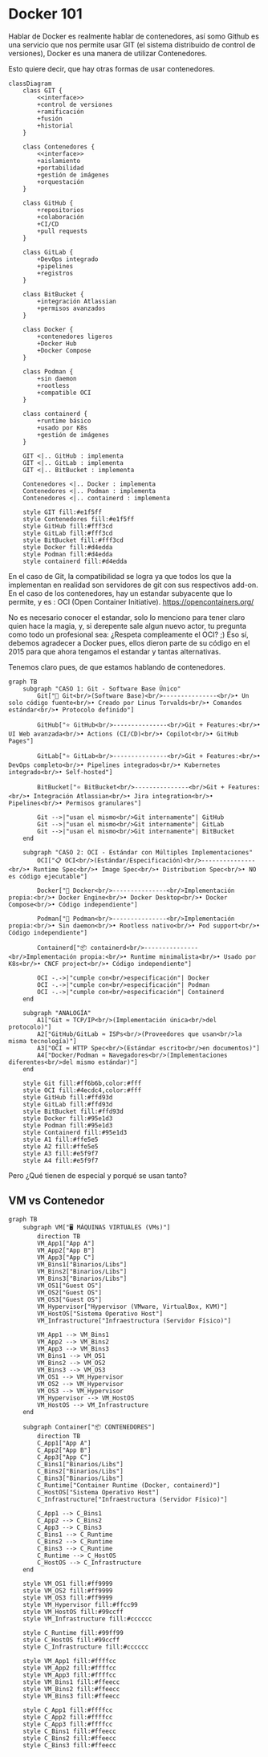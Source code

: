 # Docker 101
Hablar de Docker es realmente hablar de contenedores, así somo Github es una servicio que nos permite usar GIT (el sistema distribuido de control de versiones), Docker es una manera de utilizar Contenedores.


Esto quiere decir, que hay otras formas de usar contenedores.

```mermaid
classDiagram
    class GIT {
        <<interface>>
        +control de versiones
        +ramificación
        +fusión
        +historial
    }
    
    class Contenedores {
        <<interface>>
        +aislamiento
        +portabilidad
        +gestión de imágenes
        +orquestación
    }
    
    class GitHub {
        +repositorios
        +colaboración
        +CI/CD
        +pull requests
    }
    
    class GitLab {
        +DevOps integrado
        +pipelines
        +registros
    }
    
    class BitBucket {
        +integración Atlassian
        +permisos avanzados
    }
    
    class Docker {
        +contenedores ligeros
        +Docker Hub
        +Docker Compose
    }
    
    class Podman {
        +sin daemon
        +rootless
        +compatible OCI
    }
    
    class containerd {
        +runtime básico
        +usado por K8s
        +gestión de imágenes
    }
    
    GIT <|.. GitHub : implementa
    GIT <|.. GitLab : implementa
    GIT <|.. BitBucket : implementa
    
    Contenedores <|.. Docker : implementa
    Contenedores <|.. Podman : implementa
    Contenedores <|.. containerd : implementa
    
    style GIT fill:#e1f5ff
    style Contenedores fill:#e1f5ff
    style GitHub fill:#fff3cd
    style GitLab fill:#fff3cd
    style BitBucket fill:#fff3cd
    style Docker fill:#d4edda
    style Podman fill:#d4edda
    style containerd fill:#d4edda
```

En el caso de Git, la compatibilidad se logra ya que todos los que la implementan en realidad son servidores de git con sus respectivos add-on.
En el caso de los contenedores, hay un estandar subyacente que lo permite, y es : OCI (Open Container Initiative). https://opencontainers.org/

No es necesario conocer el estandar, solo lo menciono para tener claro quien hace la magia, y, si derepente sale algun nuevo actor, tu pregunta como todo un profesional sea: ¿Respeta compleamente el OCI?  ;)
Eso sí, debemos agradecer a Docker pues, ellos dieron parte de su código en el 2015 para que ahora tengamos el estandar y tantas alternativas.

Tenemos claro pues, de que estamos hablando de contenedores.

```mermaid
graph TB
    subgraph "CASO 1: Git - Software Base Único"
        Git["🔧 Git<br/>(Software Base)<br/>---------------<br/>• Un solo código fuente<br/>• Creado por Linus Torvalds<br/>• Comandos estándar<br/>• Protocolo definido"]
        
        GitHub["⭐ GitHub<br/>---------------<br/>Git + Features:<br/>• UI Web avanzada<br/>• Actions (CI/CD)<br/>• Copilot<br/>• GitHub Pages"]
        
        GitLab["⭐ GitLab<br/>---------------<br/>Git + Features:<br/>• DevOps completo<br/>• Pipelines integrados<br/>• Kubernetes integrado<br/>• Self-hosted"]
        
        BitBucket["⭐ BitBucket<br/>---------------<br/>Git + Features:<br/>• Integración Atlassian<br/>• Jira integration<br/>• Pipelines<br/>• Permisos granulares"]
        
        Git -->|"usan el mismo<br/>Git internamente"| GitHub
        Git -->|"usan el mismo<br/>Git internamente"| GitLab
        Git -->|"usan el mismo<br/>Git internamente"| BitBucket
    end
    
    subgraph "CASO 2: OCI - Estándar con Múltiples Implementaciones"
        OCI["📋 OCI<br/>(Estándar/Especificación)<br/>---------------<br/>• Runtime Spec<br/>• Image Spec<br/>• Distribution Spec<br/>• NO es código ejecutable"]
        
        Docker["🐳 Docker<br/>---------------<br/>Implementación propia:<br/>• Docker Engine<br/>• Docker Desktop<br/>• Docker Compose<br/>• Código independiente"]
        
        Podman["🦭 Podman<br/>---------------<br/>Implementación propia:<br/>• Sin daemon<br/>• Rootless nativo<br/>• Pod support<br/>• Código independiente"]
        
        Containerd["📦 containerd<br/>---------------<br/>Implementación propia:<br/>• Runtime minimalista<br/>• Usado por K8s<br/>• CNCF project<br/>• Código independiente"]
        
        OCI -.->|"cumple con<br/>especificación"| Docker
        OCI -.->|"cumple con<br/>especificación"| Podman
        OCI -.->|"cumple con<br/>especificación"| Containerd
    end
    
    subgraph "ANALOGÍA"
        A1["Git ≈ TCP/IP<br/>(Implementación única<br/>del protocolo)"]
        A2["GitHub/GitLab ≈ ISPs<br/>(Proveedores que usan<br/>la misma tecnología)"]
        A3["OCI ≈ HTTP Spec<br/>(Estándar escrito<br/>en documentos)"]
        A4["Docker/Podman ≈ Navegadores<br/>(Implementaciones diferentes<br/>del mismo estándar)"]
    end
    
    style Git fill:#ff6b6b,color:#fff
    style OCI fill:#4ecdc4,color:#fff
    style GitHub fill:#ffd93d
    style GitLab fill:#ffd93d
    style BitBucket fill:#ffd93d
    style Docker fill:#95e1d3
    style Podman fill:#95e1d3
    style Containerd fill:#95e1d3
    style A1 fill:#ffe5e5
    style A2 fill:#ffe5e5
    style A3 fill:#e5f9f7
    style A4 fill:#e5f9f7
``` 
    

Pero ¿Qué tienen de especial y porqué se usan tanto?


## VM vs Contenedor

```mermaid
graph TB
    subgraph VM["🖥️ MÁQUINAS VIRTUALES (VMs)"]
        direction TB
        VM_App1["App A"]
        VM_App2["App B"]
        VM_App3["App C"]
        VM_Bins1["Binarios/Libs"]
        VM_Bins2["Binarios/Libs"]
        VM_Bins3["Binarios/Libs"]
        VM_OS1["Guest OS"]
        VM_OS2["Guest OS"]
        VM_OS3["Guest OS"]
        VM_Hypervisor["Hypervisor (VMware, VirtualBox, KVM)"]
        VM_HostOS["Sistema Operativo Host"]
        VM_Infrastructure["Infraestructura (Servidor Físico)"]
        
        VM_App1 --> VM_Bins1
        VM_App2 --> VM_Bins2
        VM_App3 --> VM_Bins3
        VM_Bins1 --> VM_OS1
        VM_Bins2 --> VM_OS2
        VM_Bins3 --> VM_OS3
        VM_OS1 --> VM_Hypervisor
        VM_OS2 --> VM_Hypervisor
        VM_OS3 --> VM_Hypervisor
        VM_Hypervisor --> VM_HostOS
        VM_HostOS --> VM_Infrastructure
    end
    
    subgraph Container["📦 CONTENEDORES"]
        direction TB
        C_App1["App A"]
        C_App2["App B"]
        C_App3["App C"]
        C_Bins1["Binarios/Libs"]
        C_Bins2["Binarios/Libs"]
        C_Bins3["Binarios/Libs"]
        C_Runtime["Container Runtime (Docker, containerd)"]
        C_HostOS["Sistema Operativo Host"]
        C_Infrastructure["Infraestructura (Servidor Físico)"]
        
        C_App1 --> C_Bins1
        C_App2 --> C_Bins2
        C_App3 --> C_Bins3
        C_Bins1 --> C_Runtime
        C_Bins2 --> C_Runtime
        C_Bins3 --> C_Runtime
        C_Runtime --> C_HostOS
        C_HostOS --> C_Infrastructure
    end
    
    style VM_OS1 fill:#ff9999
    style VM_OS2 fill:#ff9999
    style VM_OS3 fill:#ff9999
    style VM_Hypervisor fill:#ffcc99
    style VM_HostOS fill:#99ccff
    style VM_Infrastructure fill:#cccccc
    
    style C_Runtime fill:#99ff99
    style C_HostOS fill:#99ccff
    style C_Infrastructure fill:#cccccc
    
    style VM_App1 fill:#ffffcc
    style VM_App2 fill:#ffffcc
    style VM_App3 fill:#ffffcc
    style VM_Bins1 fill:#ffeecc
    style VM_Bins2 fill:#ffeecc
    style VM_Bins3 fill:#ffeecc
    
    style C_App1 fill:#ffffcc
    style C_App2 fill:#ffffcc
    style C_App3 fill:#ffffcc
    style C_Bins1 fill:#ffeecc
    style C_Bins2 fill:#ffeecc
    style C_Bins3 fill:#ffeecc
```
